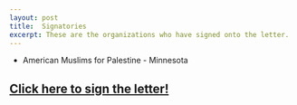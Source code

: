 ```yaml
---
layout: post
title:  Signatories
excerpt: These are the organizations who have signed onto the letter.
---
```


- American Muslims for Palestine - Minnesota


## [Click here to sign the letter!](https://forms.gle/tHgMV44jnT69SfnY6 "Google Form to Support Minnesotans for Human Rights")